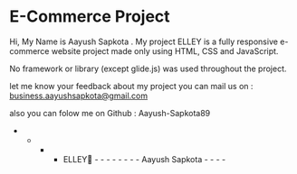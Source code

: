 # E-Commerce Project


Hi, My Name is Aayush Sapkota . My project ELLEY is a fully responsive e-commerce website project made only using  HTML, CSS and JavaScript.

No framework or library (except glide.js) was used throughout the project.


let me know your feedback about my project
you can mail us on : 
business.aayushsapkota@gmail.com 

also you can folow me on Github : Aayush-Sapkota89


- - - - ELLEY🧿  - - - -
                - - - - Aayush Sapkota - - - -

